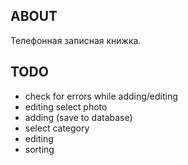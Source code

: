 ABOUT
-----
Телефонная записная книжка.

TODO
----
- check for errors while adding/editing
- editing select photo
- adding (save to database)
- select category
- editing
- sorting